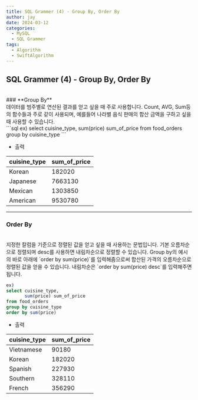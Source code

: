 ```yaml
---
title: SQL Grammer (4) - Group By, Order By
author: jay
date: 2024-03-12
categories:
  - MySQL
  - SQL Grammer
tags:
  - Algorithm
  - SwiftAlgorithm
---
```

## **SQL Grammer (4) - Group By, Order By**
<br />
### **Group By**
<br />
데이터를 범주별로 연산된 결과를 얻고 싶을 때 주로 사용합니다. Count, AVG, Sum등의 함수들과 주로 같이 사용되며, 예를들어 나라별 음식 판매의 합산 금액을 구하고 싶을때 사용할 수 있습니다.
<br />
```sql
ex)
select cuisine_type,
       sum(price) sum_of_price
from food_orders
group by cuisine_type
```

- 출력


| cuisine_type | sum_of_price |
| ------------ | ------------ |
| Korean       | 182020       |
| Japanese     | 7663130      |
| Mexican      | 1303850      |
| American     | 9530780      |


---

### **Order By**
<br>
지정한 칼럼을 기준으로 정렬된 값을 얻고 싶을 때 사용하는 문법입니다. 기본 오름차순으로 정렬되며 desc를 사용하면 내림차순으로 정렬할 수 있습니다. Group by의 예시의 바로 아래에 `order by sum(price)`를 입력해줌으로써 합산된 가격의 오름차순으로 정렬된 값을 얻을 수 있습니다. 내림차순은 `order by sum(price) desc`를 입력해주면 됩니다.

```sql
ex)
select cuisine_type,
       sum(price) sum_of_price
from food_orders
group by cuisine_type
order by sum(price) 
```

- 출력

| cuisine_type | sum_of_price |
| ------------ | ------------ |
| Vietnamese   | 90180        |
| Korean       | 182020       |
| Spanish      | 227930       |
| Southern     | 328110       |
| French       | 356290       |


